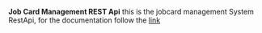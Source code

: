 **Job Card Management REST Api**
this is the jobcard management System RestApi, for the documentation follow the [link](resources\documentation.md) 
